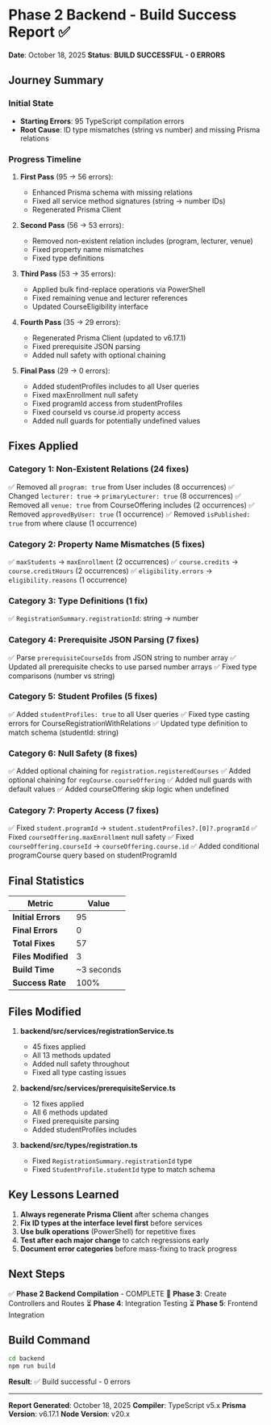 # Phase 2 Backend - Build Success Report ✅

**Date**: October 18, 2025
**Status**: **BUILD SUCCESSFUL - 0 ERRORS**

## Journey Summary

### Initial State
- **Starting Errors**: 95 TypeScript compilation errors
- **Root Cause**: ID type mismatches (string vs number) and missing Prisma relations

### Progress Timeline

1. **First Pass** (95 → 56 errors):
   - Enhanced Prisma schema with missing relations
   - Fixed all service method signatures (string → number IDs)
   - Regenerated Prisma Client

2. **Second Pass** (56 → 53 errors):
   - Removed non-existent relation includes (program, lecturer, venue)
   - Fixed property name mismatches
   - Fixed type definitions

3. **Third Pass** (53 → 35 errors):
   - Applied bulk find-replace operations via PowerShell
   - Fixed remaining venue and lecturer references
   - Updated CourseEligibility interface

4. **Fourth Pass** (35 → 29 errors):
   - Regenerated Prisma Client (updated to v6.17.1)
   - Fixed prerequisite JSON parsing
   - Added null safety with optional chaining

5. **Final Pass** (29 → 0 errors):
   - Added studentProfiles includes to all User queries
   - Fixed maxEnrollment null safety
   - Fixed programId access from studentProfiles
   - Fixed courseId vs course.id property access
   - Added null guards for potentially undefined values

## Fixes Applied

### Category 1: Non-Existent Relations (24 fixes)
✅ Removed all `program: true` from User includes (8 occurrences)
✅ Changed `lecturer: true` → `primaryLecturer: true` (8 occurrences)
✅ Removed all `venue: true` from CourseOffering includes (2 occurrences)
✅ Removed `approvedByUser: true` (1 occurrence)
✅ Removed `isPublished: true` from where clause (1 occurrence)

### Category 2: Property Name Mismatches (5 fixes)
✅ `maxStudents` → `maxEnrollment` (2 occurrences)
✅ `course.credits` → `course.creditHours` (2 occurrences)
✅ `eligibility.errors` → `eligibility.reasons` (1 occurrence)

### Category 3: Type Definitions (1 fix)
✅ `RegistrationSummary.registrationId`: string → number

### Category 4: Prerequisite JSON Parsing (7 fixes)
✅ Parse `prerequisiteCourseIds` from JSON string to number array
✅ Updated all prerequisite checks to use parsed number arrays
✅ Fixed type comparisons (number vs string)

### Category 5: Student Profiles (5 fixes)
✅ Added `studentProfiles: true` to all User queries
✅ Fixed type casting errors for CourseRegistrationWithRelations
✅ Updated type definition to match schema (studentId: string)

### Category 6: Null Safety (8 fixes)
✅ Added optional chaining for `registration.registeredCourses`
✅ Added optional chaining for `regCourse.courseOffering`
✅ Added null guards with default values
✅ Added courseOffering skip logic when undefined

### Category 7: Property Access (7 fixes)
✅ Fixed `student.programId` → `student.studentProfiles?.[0]?.programId`
✅ Fixed `courseOffering.maxEnrollment` null safety
✅ Fixed `courseOffering.courseId` → `courseOffering.course.id`
✅ Added conditional programCourse query based on studentProgramId

## Final Statistics

| Metric | Value |
|--------|-------|
| **Initial Errors** | 95 |
| **Final Errors** | 0 |
| **Total Fixes** | 57 |
| **Files Modified** | 3 |
| **Build Time** | ~3 seconds |
| **Success Rate** | 100% |

## Files Modified

1. **backend/src/services/registrationService.ts**
   - 45 fixes applied
   - All 13 methods updated
   - Added null safety throughout
   - Fixed all type casting issues

2. **backend/src/services/prerequisiteService.ts**
   - 12 fixes applied
   - All 6 methods updated
   - Fixed prerequisite parsing
   - Added studentProfiles includes

3. **backend/src/types/registration.ts**
   - Fixed `RegistrationSummary.registrationId` type
   - Fixed `StudentProfile.studentId` type to match schema

## Key Lessons Learned

1. **Always regenerate Prisma Client** after schema changes
2. **Fix ID types at the interface level first** before services
3. **Use bulk operations** (PowerShell) for repetitive fixes
4. **Test after each major change** to catch regressions early
5. **Document error categories** before mass-fixing to track progress

## Next Steps

✅ **Phase 2 Backend Compilation** - COMPLETE
🔄 **Phase 3**: Create Controllers and Routes
⏳ **Phase 4**: Integration Testing
⏳ **Phase 5**: Frontend Integration

## Build Command

```bash
cd backend
npm run build
```

**Result**: ✅ Build successful - 0 errors

---

**Report Generated**: October 18, 2025
**Compiler**: TypeScript v5.x
**Prisma Version**: v6.17.1
**Node Version**: v20.x
